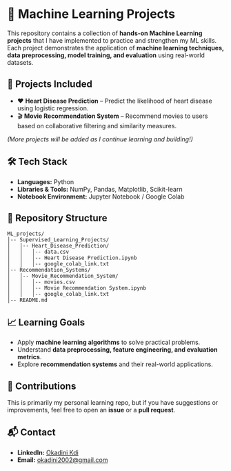 <!DOCTYPE html>
<html lang="en">
<head>
  <meta charset="UTF-8">
  <meta name="viewport" content="width=device-width, initial-scale=1.0">
</head>
<body>

  <h1>📘 Machine Learning Projects</h1>
  <p>
    This repository contains a collection of <strong>hands-on Machine Learning projects</strong> that I have implemented to practice and strengthen my ML skills.  
    Each project demonstrates the application of <strong>machine learning techniques, data preprocessing, model training, and evaluation</strong> using real-world datasets.
  </p>

  <div class="section">
    <h2>🚀 Projects Included</h2>
    <ul>
      <li>❤️ <strong>Heart Disease Prediction</strong> – Predict the likelihood of heart disease using logistic regression.</li>
      <li>🎬 <strong>Movie Recommendation System</strong> – Recommend movies to users based on collaborative filtering and similarity measures.</li>
    </ul>
    <p><em>(More projects will be added as I continue learning and building!)</em></p>
  </div>

  <div class="section">
    <h2>🛠️ Tech Stack</h2>
    <ul>
      <li><strong>Languages:</strong> Python</li>
      <li><strong>Libraries & Tools:</strong> NumPy, Pandas, Matplotlib, Scikit-learn</li>
      <li><strong>Notebook Environment:</strong> Jupyter Notebook / Google Colab</li>
    </ul>
  </div>

  <div class="section">
    <h2>📂 Repository Structure</h2>
    <pre><code>ML_projects/
│-- Supervised_Learning_Projects/
│   │-- Heart_Disease_Prediction/
│   │   │-- data.csv
│   │   │-- Heart Disease Prediction.ipynb
│   │   │-- google_colab_link.txt
│-- Recommendation_Systems/
│   │-- Movie_Recommendation_System/
│   │   │-- movies.csv
│   │   │-- Movie Recommendation System.ipynb
│   │   │-- google_colab_link.txt
│-- README.md
</code></pre>
  </div>

  <div class="section">
    <h2>📈 Learning Goals</h2>
    <ul>
      <li>Apply <strong>machine learning algorithms</strong> to solve practical problems.</li>
      <li>Understand <strong>data preprocessing, feature engineering, and evaluation metrics</strong>.</li>
      <li>Explore <strong>recommendation systems</strong> and their real-world applications.</li>
    </ul>
  </div>

  <div class="section">
    <h2>🤝 Contributions</h2>
    <p>
      This is primarily my personal learning repo, but if you have suggestions or improvements, feel free to open an <strong>issue</strong> or a <strong>pull request</strong>.
    </p>
  </div>

  <div class="section">
    <h2>📬 Contact</h2>
    <ul>
      <li><strong>LinkedIn:</strong> <a href="https://www.linkedin.com/in/okadini-kdi" target="_blank">Okadini Kdi</a></li>
      <li><strong>Email:</strong> <a href="mailto:okadini2002@gmail.com">okadini2002@gmail.com</a></li>
    </ul>
  </div>

</body>
</html>
